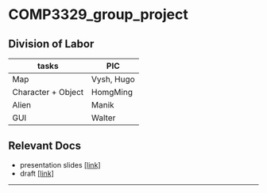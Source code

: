 # COMP3329_group_project

## Division of Labor

| tasks              | PIC        |
| ------------------ | ---------- |
| Map                | Vysh, Hugo |
| Character + Object | HomgMing   |
| Alien              | Manik      |
| GUI                | Walter     |

## Relevant Docs

* presentation slides [\[link\]][1]
* draft [\[link\]][2]
  
---

[1]:https://docs.google.com/presentation/d/1Kgk3DIstk8leo9sHDmjxCj0RqgiKXDD_oi-bo_FioAY/

[2]:https://docs.google.com/document/d/1cdTU3ufEFFRrfucawTN1B7EBaeB0rf4c_OAAEZJRz7I/
